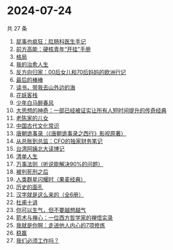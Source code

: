 # 2024-07-24

共 27 条

<!-- BEGIN WEREAD -->
<!-- 最后更新时间 2024-07-24 18:01:05 +0800 -->
1. [屁事也疯狂：肛肠科医生手记](https://weread.qq.com/web/bookDetail/cf232020813ab9051g017394)
1. [前方高能：硬核青年“开挂”手册](https://weread.qq.com/web/bookDetail/6ec323a0813ab9080g0178b8)
1. [格局](https://weread.qq.com/web/bookDetail/a5e32c60813ab9054g015c2d)
1. [我的治愈人生](https://weread.qq.com/web/bookDetail/e6d32ee0813ab901dg0198a3)
1. [反方向归家：00后女儿和70后妈妈的欧洲行记](https://weread.qq.com/web/bookDetail/a6032f80813ab8d3ag019048)
1. [最后的棒棒](https://weread.qq.com/web/bookDetail/c08329307157aca7c0832c5)
1. [读书，带我去山外边的海](https://weread.qq.com/web/bookDetail/32d326807191e91e32d61de)
1. [花妖客栈](https://weread.qq.com/web/bookDetail/7f132350813ab9035g018e37)
1. [少年白马醉春风](https://weread.qq.com/web/bookDetail/f4432320813ab673eg016c9d)
1. [大思想的神奇：一部已经被证实让所有人短时间提升的传奇经典](https://weread.qq.com/web/bookDetail/455323d072079a0f455a20c)
1. [老陈家的儿女](https://weread.qq.com/web/bookDetail/be632760813ab8f58g0100f1)
1. [中国古代文化常识](https://weread.qq.com/web/bookDetail/36832c507164851a368ca1b)
1. [唐朝诡事录（《唐朝诡事录之西行》影视原著）](https://weread.qq.com/web/bookDetail/520326e071f0221d5201ccb)
1. [从总账到总监：CFO的独家财务笔记](https://weread.qq.com/web/bookDetail/12032a60813ab900ag01456e)
1. [台湾阿姨北大读博记](https://weread.qq.com/web/bookDetail/42b32b40813ab8fbcg01551c)
1. [清单人生](https://weread.qq.com/web/bookDetail/1d9323205e380b1d929270a)
1. [万事法则（听说能解决90%的问题）](https://weread.qq.com/web/bookDetail/aee324f0813ab8eeag017889)
1. [被判死刑之后](https://weread.qq.com/web/bookDetail/e88324f0813ab8d1dg013d49)
1. [人类群星闪耀时（果麦经典）](https://weread.qq.com/web/bookDetail/8e0321c0718a6c928e0ab0e)
1. [历史的面孔](https://weread.qq.com/web/bookDetail/35432380725a7276354c1c3)
1. [汉字就是这么来的（全6册）](https://weread.qq.com/web/bookDetail/731326f0720cfb62731aa7c)
1. [杜甫十讲](https://weread.qq.com/web/bookDetail/fa2326c0813ab727ag01329a)
1. [你可以生气，但不要越想越气](https://weread.qq.com/web/bookDetail/e92325c0728dd5b6e92bb8e)
1. [箭术与禅心：一位西方哲学家的禅悟实录](https://weread.qq.com/web/bookDetail/aa232350813ab9011g016d99)
1. [我就是你啊：走进他人内心的7项修炼](https://weread.qq.com/web/bookDetail/6e032890813ab6b7ag0171a5)
1. [稳赢](https://weread.qq.com/web/bookDetail/99232880813ab8ff5g0142d2)
1. [我们必须工作吗？](https://weread.qq.com/web/bookDetail/e3932d20813ab8ed8g018149)
<!-- END WEREAD -->